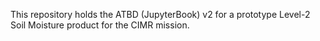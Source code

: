 This repository holds the ATBD (JupyterBook) v2 for a prototype Level-2 Soil Moisture product for the CIMR mission.